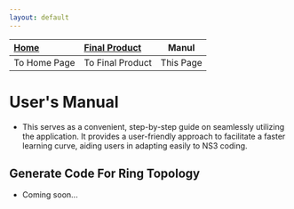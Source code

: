```yaml
---
layout: default
---
```


| [Home](./index.md) | [Final Product](./appImages.html) | Manul |
|:-------------------|:----------------------------------|----------------------|
| To Home Page       | To Final Product                  | This Page            |

# User's Manual
- This serves as a convenient, step-by-step guide on seamlessly utilizing the application. It provides a user-friendly approach to facilitate a faster learning curve, aiding users in adapting easily to NS3 coding.

## Generate Code For Ring Topology
- Coming soon...